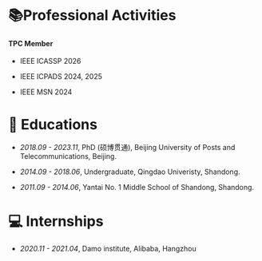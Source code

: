 # 📚Professional Activities

#### TPC Member

* IEEE ICASSP 2026

* IEEE ICPADS 2024, 2025

* IEEE MSN 2024

# 📖 Educations

* *2018.09 - 2023.11*, PhD (硕博贯通), Beijing University of Posts and Telecommunications, Beijing.

* *2014.09 - 2018.06*, Undergraduate, Qingdao Univeristy, Shandong.

* *2011.09 - 2014.06*, Yantai No. 1 Middle School of Shandong, Shandong.

# 💻 Internships

* *2020.11 - 2021.04*, Damo institute, Alibaba, Hangzhou

